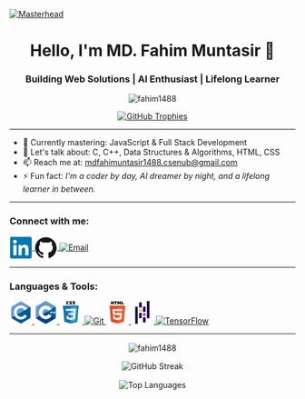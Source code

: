 [![Masterhead](https://images.unsplash.com/photo-1506452819137-0422416856b8?q=80&w=1373&auto=format&fit=crop&ixlib=rb-4.0.3&ixid=M3wxMjA3fDB8MHxwaG90by1wYWdlfHx8fGVufDB8fHx8fA%3D%3D)](https://github.com/fahim1488)

<h1 align="center">Hello, I'm MD. Fahim Muntasir 👋</h1>
<h3 align="center">Building Web Solutions | AI Enthusiast | Lifelong Learner</h3>

<p align="center"> <img src="https://komarev.com/ghpvc/?username=fahim1488&label=Profile%20views&color=0e75b6&style=flat" alt="fahim1488" /> </p>

<p align="center"> <a href="https://github.com/ryo-ma/github-profile-trophy"><img src="https://github-profile-trophy.vercel.app/?username=fahim1488&theme=onedark&no-bg=true&no-frame=true&margin-w=15" alt="GitHub Trophies" /></a> </p>

---

- 🌱 Currently mastering: JavaScript & Full Stack Development
- 💬 Let's talk about: C, C++, Data Structures & Algorithms, HTML, CSS
- 📫 Reach me at: [mdfahimuntasir1488.csenub@gmail.com](mailto:mdfahimuntasir1488.csenub@gmail.com)
- ⚡ Fun fact: *I'm a coder by day, AI dreamer by night, and a lifelong learner in between.*

---

<h3 align="left">Connect with me:</h3>
<p align="left">
<a href="https://www.linkedin.com/in/md-fahim-muntasir-64789829b/" target="_blank">
  <img align="center" src="https://raw.githubusercontent.com/devicons/devicon/master/icons/linkedin/linkedin-original.svg" alt="LinkedIn" height="40" width="40" />
</a>
<a href="https://github.com/fahim1488" target="_blank">
  <img align="center" src="https://raw.githubusercontent.com/devicons/devicon/master/icons/github/github-original.svg" alt="GitHub" height="40" width="40" />
</a>
<a href="mailto:mdfahimuntasir1488.csenub@gmail.com">
  <img align="center" src="https://img.icons8.com/ios-filled/50/000000/email-open.png" alt="Email" height="40" width="40" />
</a>
</p>

---

<h3 align="left">Languages & Tools:</h3>
<p align="left"> 
  <a href="https://www.cprogramming.com/" target="_blank">
    <img src="https://raw.githubusercontent.com/devicons/devicon/master/icons/c/c-original.svg" alt="C" width="40" height="40"/> 
  </a> 
  <a href="https://www.w3schools.com/cpp/" target="_blank">
    <img src="https://raw.githubusercontent.com/devicons/devicon/master/icons/cplusplus/cplusplus-original.svg" alt="C++" width="40" height="40"/>
  </a> 
  <a href="https://www.w3schools.com/css/" target="_blank">
    <img src="https://raw.githubusercontent.com/devicons/devicon/master/icons/css3/css3-original-wordmark.svg" alt="CSS3" width="40" height="40"/>
  </a>
  <a href="https://git-scm.com/" target="_blank">
    <img src="https://www.vectorlogo.zone/logos/git-scm/git-scm-icon.svg" alt="Git" width="40" height="40"/>
  </a>
  <a href="https://www.w3.org/html/" target="_blank">
    <img src="https://raw.githubusercontent.com/devicons/devicon/master/icons/html5/html5-original-wordmark.svg" alt="HTML5" width="40" height="40"/>
  </a>
  <a href="https://pandas.pydata.org/" target="_blank">
    <img src="https://raw.githubusercontent.com/devicons/devicon/master/icons/pandas/pandas-original.svg" alt="Pandas" width="40" height="40"/>
  </a>
  <a href="https://www.tensorflow.org/" target="_blank">
    <img src="https://www.vectorlogo.zone/logos/tensorflow/tensorflow-icon.svg" alt="TensorFlow" width="40" height="40"/>
  </a>
</p>

---

<p align="center">
  <img align="center" src="https://github-readme-stats.vercel.app/api?username=fahim1488&show_icons=true&theme=radical&count_private=true" alt="fahim1488" />
</p>

<p align="center">
  <img align="center" src="https://github-readme-streak-stats.herokuapp.com/?user=fahim1488&theme=radical" alt="GitHub Streak" />
</p>

<p align="center">
  <img align="center" src="https://github-readme-stats.vercel.app/api/top-langs/?username=fahim1488&layout=compact&theme=radical" alt="Top Languages" />
</p>